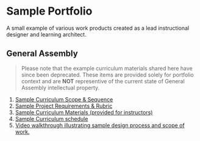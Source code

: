 # Sample Portfolio 

A small example of various work products created as a lead instructional designer and learning architect. 


## General Assembly
> Please note that the example curriculum materials shared here have since been deprecated. These items are provided solely for portfolio context and are **NOT** representive of the current state of General Assembly intellectual property.

1. [Sample Curriculum Scope & Sequence](./GA/sample_curriculum_design-ds.md)
1. [Sample Project Requirements & Rubric](https://gist.github.com/jeff-boykin/2036653aa2b1a020ceb089683d8ed35c)
1. [Sample Curriculum Materials (provided for instructors)](./GA/sample_materials_provided-dsi.md)
1. [Sample Curriculum schedule](./GA/sample_schedule_review_iosi.md)
1. [Video walkthrough illustrating sample design process and scope of work.](https://www.dropbox.com/s/km5k96k5m4aorf3/ID_Portfolio_Demo_Jeff-Boykin_6.17.mov?dl=0)
<!---1. [Sample Lesson Workbook](https://gist.github.com/jeff-boykin/12aa32e3218b4fbabbbeb919163ac583)--->

